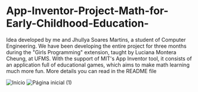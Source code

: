 # App-Inventor-Project-Math-for-Early-Childhood-Education-
Idea developed by me and Jhullya Soares Martins, a student of Computer Engineering. We have been developing the entire project for three months during the "Girls Programming" extension, taught by Luciana Montera Cheung, at UFMS. With the support of MIT's App Inventor tool, it consists of an application full of educational games, which aims to make math learning much more fun. More details you can read in the README file


![Início](https://user-images.githubusercontent.com/73763043/140856669-72664fec-ff64-4e9a-8d4b-039359edb816.png)
![Página inicial (1)](https://user-images.githubusercontent.com/73763043/140857320-cb6998cd-480c-4915-ae26-e768afd8b793.png)
